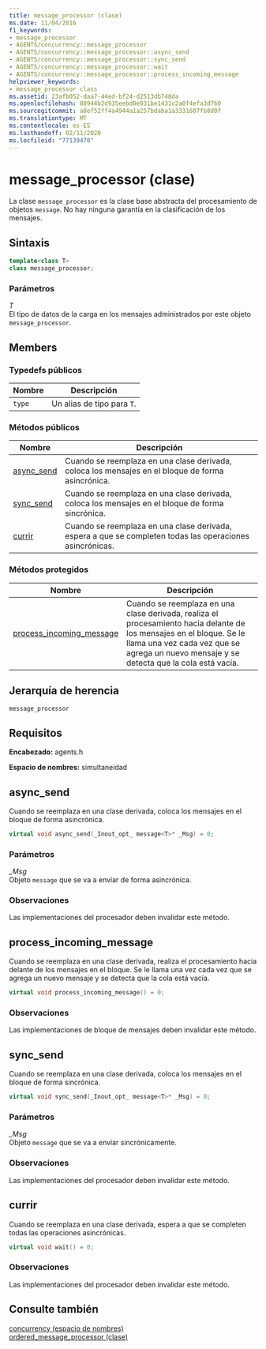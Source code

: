 ```yaml
---
title: message_processor (clase)
ms.date: 11/04/2016
f1_keywords:
- message_processor
- AGENTS/concurrency::message_processor
- AGENTS/concurrency::message_processor::async_send
- AGENTS/concurrency::message_processor::sync_send
- AGENTS/concurrency::message_processor::wait
- AGENTS/concurrency::message_processor::process_incoming_message
helpviewer_keywords:
- message_processor class
ms.assetid: 23afb052-daa7-44ed-bf24-d2513db748da
ms.openlocfilehash: 88944b2d935eebd0e031be1431c2a0f4efa3d760
ms.sourcegitcommit: a8ef52ff4a4944a1a257bdaba1a3331607fb8d0f
ms.translationtype: MT
ms.contentlocale: es-ES
ms.lasthandoff: 02/11/2020
ms.locfileid: "77139470"
---
```

# <a name="message_processor-class"></a>message_processor (clase)

La clase `message_processor` es la clase base abstracta del procesamiento de objetos `message`. No hay ninguna garantía en la clasificación de los mensajes.

## <a name="syntax"></a>Sintaxis

```cpp
template<class T>
class message_processor;
```

### <a name="parameters"></a>Parámetros

*T*<br/>
El tipo de datos de la carga en los mensajes administrados por este objeto `message_processor`.

## <a name="members"></a>Members

### <a name="public-typedefs"></a>Typedefs públicos

|Nombre|Descripción|
|----------|-----------------|
|`type`|Un alias de tipo para `T`.|

### <a name="public-methods"></a>Métodos públicos

|Nombre|Descripción|
|----------|-----------------|
|[async_send](#async_send)|Cuando se reemplaza en una clase derivada, coloca los mensajes en el bloque de forma asincrónica.|
|[sync_send](#sync_send)|Cuando se reemplaza en una clase derivada, coloca los mensajes en el bloque de forma sincrónica.|
|[currir](#wait)|Cuando se reemplaza en una clase derivada, espera a que se completen todas las operaciones asincrónicas.|

### <a name="protected-methods"></a>Métodos protegidos

|Nombre|Descripción|
|----------|-----------------|
|[process_incoming_message](#process_incoming_message)|Cuando se reemplaza en una clase derivada, realiza el procesamiento hacia delante de los mensajes en el bloque. Se le llama una vez cada vez que se agrega un nuevo mensaje y se detecta que la cola está vacía.|

## <a name="inheritance-hierarchy"></a>Jerarquía de herencia

`message_processor`

## <a name="requirements"></a>Requisitos

**Encabezado:** agents.h

**Espacio de nombres:** simultaneidad

## <a name="async_send"></a>async_send

Cuando se reemplaza en una clase derivada, coloca los mensajes en el bloque de forma asincrónica.

```cpp
virtual void async_send(_Inout_opt_ message<T>* _Msg) = 0;
```

### <a name="parameters"></a>Parámetros

*_Msg*<br/>
Objeto `message` que se va a enviar de forma asincrónica.

### <a name="remarks"></a>Observaciones

Las implementaciones del procesador deben invalidar este método.

## <a name="process_incoming_message"></a>process_incoming_message

Cuando se reemplaza en una clase derivada, realiza el procesamiento hacia delante de los mensajes en el bloque. Se le llama una vez cada vez que se agrega un nuevo mensaje y se detecta que la cola está vacía.

```cpp
virtual void process_incoming_message() = 0;
```

### <a name="remarks"></a>Observaciones

Las implementaciones de bloque de mensajes deben invalidar este método.

## <a name="sync_send"></a>sync_send

Cuando se reemplaza en una clase derivada, coloca los mensajes en el bloque de forma sincrónica.

```cpp
virtual void sync_send(_Inout_opt_ message<T>* _Msg) = 0;
```

### <a name="parameters"></a>Parámetros

*_Msg*<br/>
Objeto `message` que se va a enviar sincrónicamente.

### <a name="remarks"></a>Observaciones

Las implementaciones del procesador deben invalidar este método.

## <a name="wait"></a>currir

Cuando se reemplaza en una clase derivada, espera a que se completen todas las operaciones asincrónicas.

```cpp
virtual void wait() = 0;
```

### <a name="remarks"></a>Observaciones

Las implementaciones del procesador deben invalidar este método.

## <a name="see-also"></a>Consulte también

[concurrency (espacio de nombres)](concurrency-namespace.md)<br/>
[ordered_message_processor (clase)](ordered-message-processor-class.md)
